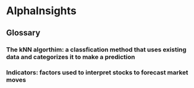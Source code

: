 # AlphaInsights

## Glossary
### The kNN algorthim: a classfication method that uses existing data and categorizes it to make a prediction
### Indicators: factors used to interpret stocks to forecast market moves
